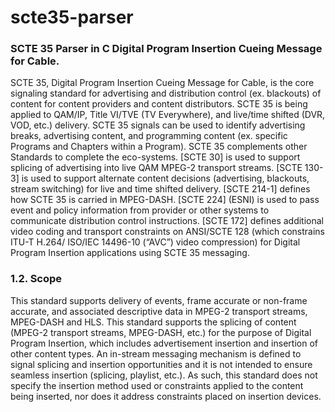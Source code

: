 # scte35-parser

### SCTE 35 Parser in C Digital Program Insertion Cueing Message for Cable.

SCTE 35, Digital Program Insertion Cueing Message for Cable, is the core signaling standard for advertising and distribution control (ex. blackouts) of content for content providers and content distributors. SCTE 35 is being applied to QAM/IP, Title VI/TVE (TV Everywhere), and live/time shifted (DVR, VOD, etc.) delivery. SCTE 35 signals can be used to identify advertising breaks, advertising content, and programming content (ex. specific Programs and Chapters within a Program). SCTE 35 complements other Standards to complete the eco-systems. [SCTE 30] is used to support splicing of advertising into live QAM MPEG-2 transport streams. [SCTE 130-3] is used to support alternate content decisions (advertising, blackouts, stream switching) for live and time shifted delivery. [SCTE 214-1] defines how SCTE 35 is carried in MPEG-DASH. [SCTE 224] (ESNI) is used to pass event and policy information from provider or other systems to communicate distribution control instructions. [SCTE 172] defines additional video coding and transport constraints on ANSI/SCTE 128 (which constrains ITU-T H.264/ ISO/IEC 14496-10 (“AVC”) video compression) for Digital Program Insertion applications using SCTE 35 messaging.

### 1.2. Scope

This standard supports delivery of events, frame accurate or non-frame accurate, and associated descriptive data in MPEG-2 transport streams, MPEG-DASH and HLS. This standard supports the splicing of content (MPEG-2 transport streams, MPEG-DASH, etc.) for the purpose of Digital Program Insertion, which includes advertisement insertion and insertion of other content types. An in-stream messaging mechanism is defined to signal splicing and insertion opportunities and it is not intended to ensure seamless insertion (splicing, playlist, etc.). As such, this standard does not specify the insertion method used or constraints applied to the content being inserted, nor does it address constraints placed on insertion devices.
